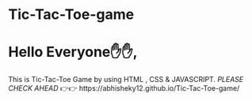 # Tic-Tac-Toe-game
<h1>
Hello Everyone✋✋,
</h1>
<p>This is Tic-Tac-Toe Game by using HTML , CSS & JAVASCRIPT.
<i> PLEASE CHECK AHEAD </i> 👉👉 https://abhisheky12.github.io/Tic-Tac-Toe-game/
</p>
